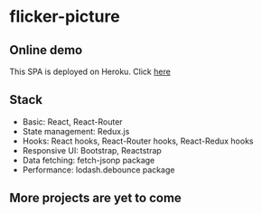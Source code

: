 # flicker-picture

## Online demo

This SPA is deployed on Heroku. Click [here](https://yanyan-flickr-picture.herokuapp.com/)

## Stack

* Basic: React, React-Router
* State management: Redux.js
* Hooks: React hooks, React-Router hooks, React-Redux hooks
* Responsive UI: Bootstrap, Reactstrap
* Data fetching: fetch-jsonp package
* Performance: lodash.debounce package

## More projects are yet to come
